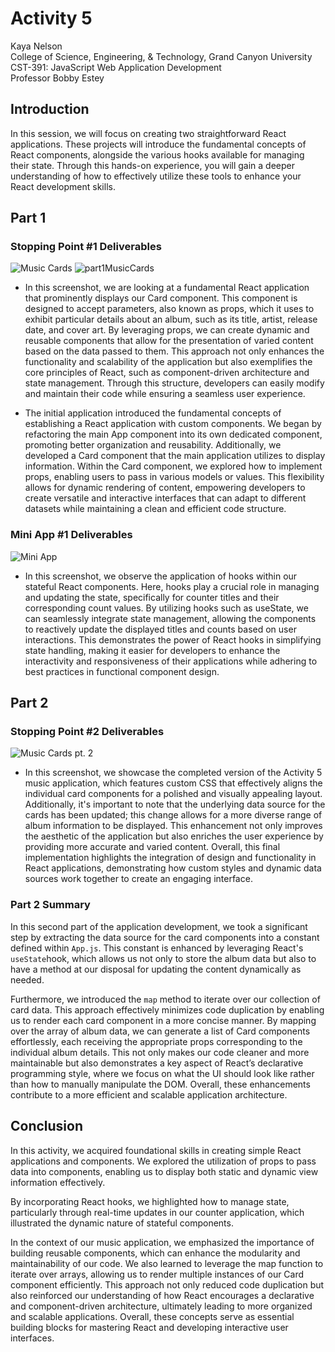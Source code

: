 # Activity 5

<!-- 1. Cover Sheet -->
Kaya Nelson \
College of Science, Engineering, & Technology, Grand Canyon University \
CST-391: JavaScript Web Application Development \
Professor Bobby Estey

## Introduction

In this session, we will focus on creating two straightforward React applications. These projects will introduce the fundamental concepts of React components, alongside the various hooks available for managing their state. Through this hands-on experience, you will gain a deeper understanding of how to effectively utilize these tools to enhance your React development skills.



## Part 1

### Stopping Point #1 Deliverables 

![Music Cards](![part1MusicCards](https://github.com/user-attachments/assets/2f8ba792-df75-41d6-bc7f-cd62320469f1)
) ![part1MusicCards](https://github.com/user-attachments/assets/7ea82067-189d-4c3b-a1d7-445d606b88b1)

- In this screenshot, we are looking at a fundamental React application that prominently displays our Card component. This component is designed to accept parameters, also known as props, which it uses to exhibit particular details about an album, such as its title, artist, release date, and cover art. By leveraging props, we can create dynamic and reusable components that allow for the presentation of varied content based on the data passed to them. This approach not only enhances the functionality and scalability of the application but also exemplifies the core principles of React, such as component-driven architecture and state management. Through this structure, developers can easily modify and maintain their code while ensuring a seamless user experience.



- The initial application introduced the fundamental concepts of establishing a React application with custom components. We began by refactoring the main App component into its own dedicated component, promoting better organization and reusability. Additionally, we developed a Card component that the main application utilizes to display information. Within the Card component, we explored how to implement props, enabling users to pass in various models or values. This flexibility allows for dynamic rendering of content, empowering developers to create versatile and interactive interfaces that can adapt to different datasets while maintaining a clean and efficient code structure.


### Mini App #1 Deliverables

![Mini App](./activityScreenshots/miniAppCounter.png)
- In this screenshot, we observe the application of hooks within our stateful React components. Here, hooks play a crucial role in managing and updating the state, specifically for counter titles and their corresponding count values. By utilizing hooks such as useState, we can seamlessly integrate state management, allowing the components to reactively update the displayed titles and counts based on user interactions. This demonstrates the power of React hooks in simplifying state handling, making it easier for developers to enhance the interactivity and responsiveness of their applications while adhering to best practices in functional component design.

## Part 2

### Stopping Point #2 Deliverables

![Music Cards pt. 2](./activityScreenshots/part2MusicCards.png)
- In this screenshot, we showcase the completed version of the Activity 5 music application, which features custom CSS that effectively aligns the individual card components for a polished and visually appealing layout. Additionally, it's important to note that the underlying data source for the cards has been updated; this change allows for a more diverse range of album information to be displayed. This enhancement not only improves the aesthetic of the application but also enriches the user experience by providing more accurate and varied content. Overall, this final implementation highlights the integration of design and functionality in React applications, demonstrating how custom styles and dynamic data sources work together to create an engaging interface.



### Part 2 Summary

In this second part of the application development, we took a significant step by extracting the data source for the card components into a constant defined within `App.js`. This constant is enhanced by leveraging React's `useState`hook, which allows us not only to store the album data but also to have a method at our disposal for updating the content dynamically as needed.

 Furthermore, we introduced the `map` method to iterate over our collection of card data. This approach effectively minimizes code duplication by enabling us to render each card component in a more concise manner. By mapping over the array of album data, we can generate a list of Card components effortlessly, each receiving the appropriate props corresponding to the individual album details. This not only makes our code cleaner and more maintainable but also demonstrates a key aspect of React’s declarative programming style, where we focus on what the UI should look like rather than how to manually manipulate the DOM. Overall, these enhancements contribute to a more efficient and scalable application architecture. 

## Conclusion

In this activity, we acquired foundational skills in creating simple React applications and components. We explored the utilization of props to pass data into components, enabling us to display both static and dynamic view information effectively.

By incorporating React hooks, we highlighted how to manage state, particularly through real-time updates in our counter application, which illustrated the dynamic nature of stateful components.

In the context of our music application, we emphasized the importance of building reusable components, which can enhance the modularity and maintainability of our code. We also learned to leverage the map function to iterate over arrays, allowing us to render multiple instances of our Card component efficiently. This approach not only reduced code duplication but also reinforced our understanding of how React encourages a declarative and component-driven architecture, ultimately leading to more organized and scalable applications. Overall, these concepts serve as essential building blocks for mastering React and developing interactive user interfaces.
